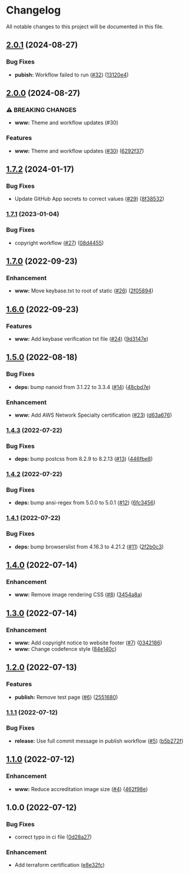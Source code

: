 # Changelog

All notable changes to this project will be documented in this file.

## [2.0.1](https://github.com/3ware/www-src/compare/v2.0.0...v2.0.1) (2024-08-27)


### Bug Fixes

* **pubish:** Workflow failed to run ([#32](https://github.com/3ware/www-src/issues/32)) ([13120e4](https://github.com/3ware/www-src/commit/13120e4a7e9072a7b47c8a2dc6be63b929fe563e))

## [2.0.0](https://github.com/3ware/www-src/compare/v1.7.2...v2.0.0) (2024-08-27)


### ⚠ BREAKING CHANGES

* **www:** Theme and workflow updates (#30)

### Features

* **www:** Theme and workflow updates ([#30](https://github.com/3ware/www-src/issues/30)) ([6292f37](https://github.com/3ware/www-src/commit/6292f37dd7b873074213b083bbacb9665393d81f))

## [1.7.2](https://github.com/3ware/www-src/compare/v1.7.1...v1.7.2) (2024-01-17)


### Bug Fixes

* Update GitHub App secrets to correct values ([#29](https://github.com/3ware/www-src/issues/29)) ([8f38532](https://github.com/3ware/www-src/commit/8f38532836c35af9469c87273c70e64a16e65732))

### [1.7.1](https://github.com/3ware/www-src/compare/v1.7.0...v1.7.1) (2023-01-04)


### Bug Fixes

* copyright workflow ([#27](https://github.com/3ware/www-src/issues/27)) ([08d4455](https://github.com/3ware/www-src/commit/08d44559d5ffb2d922d0fe9ee6b060b4fdaddd92))

## [1.7.0](https://github.com/3ware/www-src/compare/v1.6.0...v1.7.0) (2022-09-23)


### Enhancement

* **www:** Move keybase.txt to root of static ([#26](https://github.com/3ware/www-src/issues/26)) ([2f05894](https://github.com/3ware/www-src/commit/2f05894d4e0172e9bbf43ab575e375ecf630ac90))

## [1.6.0](https://github.com/3ware/www-src/compare/v1.5.0...v1.6.0) (2022-09-23)


### Features

* **www:** Add keybase verification txt file ([#24](https://github.com/3ware/www-src/issues/24)) ([9d3147e](https://github.com/3ware/www-src/commit/9d3147ef4fe5b54a5ffffda40770b6cfba9d458b))

## [1.5.0](https://github.com/3ware/www-src/compare/v1.4.3...v1.5.0) (2022-08-18)


### Bug Fixes

* **deps:** bump nanoid from 3.1.22 to 3.3.4 ([#14](https://github.com/3ware/www-src/issues/14)) ([48cbd7e](https://github.com/3ware/www-src/commit/48cbd7e1b36f584d0b9f4d865ee55bb6b3620fc4))


### Enhancement

* **www:** Add AWS Network Specialty certification ([#23](https://github.com/3ware/www-src/issues/23)) ([d63a676](https://github.com/3ware/www-src/commit/d63a6764ab541546ad31539ad4761d93e3b314cb))

### [1.4.3](https://github.com/3ware/www-src/compare/v1.4.2...v1.4.3) (2022-07-22)


### Bug Fixes

* **deps:** bump postcss from 8.2.9 to 8.2.13 ([#13](https://github.com/3ware/www-src/issues/13)) ([446fbe8](https://github.com/3ware/www-src/commit/446fbe8019934c588d7f19ddc4f6d875712dffbc))

### [1.4.2](https://github.com/3ware/www-src/compare/v1.4.1...v1.4.2) (2022-07-22)


### Bug Fixes

* **deps:** bump ansi-regex from 5.0.0 to 5.0.1 ([#12](https://github.com/3ware/www-src/issues/12)) ([6fc3456](https://github.com/3ware/www-src/commit/6fc3456dbbd5e40d60a20b9fbc8caff2a86ba3ab))

### [1.4.1](https://github.com/3ware/www-src/compare/v1.4.0...v1.4.1) (2022-07-22)


### Bug Fixes

* **deps:** bump browserslist from 4.16.3 to 4.21.2 ([#11](https://github.com/3ware/www-src/issues/11)) ([2f2b0c3](https://github.com/3ware/www-src/commit/2f2b0c32bb8f45e48fd00f121a154cb2fe8a490a))

## [1.4.0](https://github.com/3ware/www-src/compare/v1.3.0...v1.4.0) (2022-07-14)


### Enhancement

* **www:** Remove image rendering CSS ([#8](https://github.com/3ware/www-src/issues/8)) ([3454a8a](https://github.com/3ware/www-src/commit/3454a8ad22998bf7844bdeeddbc0c72f9fe58c82))

## [1.3.0](https://github.com/3ware/www-src/compare/v1.2.0...v1.3.0) (2022-07-14)


### Enhancement

* **www:** Add copyright notice to website footer ([#7](https://github.com/3ware/www-src/issues/7)) ([0342186](https://github.com/3ware/www-src/commit/03421865013b787d6e016358448cd6297db5b26f))
* **www:** Change codefence style ([84e140c](https://github.com/3ware/www-src/commit/84e140c8ff356faeee18cad10f546be1c0803de1))

## [1.2.0](https://github.com/3ware/www-src/compare/v1.1.1...v1.2.0) (2022-07-13)


### Features

* **publish:** Remove test page ([#6](https://github.com/3ware/www-src/issues/6)) ([2551680](https://github.com/3ware/www-src/commit/25516809811e1cef026ba66d9d0b483d39477720))

### [1.1.1](https://github.com/3ware/www-src/compare/v1.1.0...v1.1.1) (2022-07-12)


### Bug Fixes

* **release:** Use full commit message in publish workflow ([#5](https://github.com/3ware/www-src/issues/5)) ([b5b272f](https://github.com/3ware/www-src/commit/b5b272f3a02a1a1d6989021a9ecc39dab04e93d6))

## [1.1.0](https://github.com/3ware/www-src/compare/v1.0.0...v1.1.0) (2022-07-12)


### Enhancement

* **www:** Reduce accreditation image size ([#4](https://github.com/3ware/www-src/issues/4)) ([462f98e](https://github.com/3ware/www-src/commit/462f98e93dfbae9320611bf2c3ed25927ad6d857))

## 1.0.0 (2022-07-12)


### Bug Fixes

* correct typo in ci file ([0d28a27](https://github.com/3ware/www-src/commit/0d28a27c896f582189d627ee884bdb3525b0f9fa))


### Enhancement

* Add terraform certification ([e8e32fc](https://github.com/3ware/www-src/commit/e8e32fc84acb7765f6358dab4979a30c02fdc88e))
